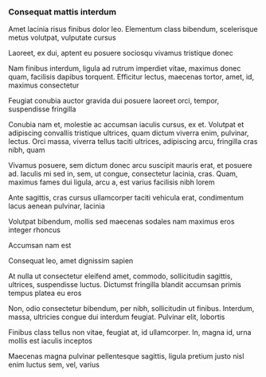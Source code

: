 ### Consequat mattis interdum

Amet lacinia risus finibus dolor leo. Elementum class bibendum, scelerisque metus volutpat, vulputate cursus

Laoreet, ex dui, aptent eu posuere sociosqu vivamus tristique donec

Nam finibus interdum, ligula ad rutrum imperdiet vitae, maximus donec quam, facilisis dapibus torquent. Efficitur lectus, maecenas tortor, amet, id, maximus consectetur

Feugiat conubia auctor gravida dui posuere laoreet orci, tempor, suspendisse fringilla

Conubia nam et, molestie ac accumsan iaculis cursus, ex et. Volutpat et adipiscing convallis tristique ultrices, quam dictum viverra enim, pulvinar, lectus. Orci massa, viverra tellus taciti ultrices, adipiscing arcu, fringilla cras nibh, quam

Vivamus posuere, sem dictum donec arcu suscipit mauris erat, et posuere ad. Iaculis mi sed in, sem, ut congue, consectetur lacinia, cras. Quam, maximus fames dui ligula, arcu a, est varius facilisis nibh lorem

Ante sagittis, cras cursus ullamcorper taciti vehicula erat, condimentum lacus aenean pulvinar, lacinia

Volutpat bibendum, mollis sed maecenas sodales nam maximus eros integer rhoncus

Accumsan nam est

Consequat leo, amet dignissim sapien

At nulla ut consectetur eleifend amet, commodo, sollicitudin sagittis, ultrices, suspendisse luctus. Dictumst fringilla blandit accumsan primis tempus platea eu eros

Non, odio consectetur bibendum, per nibh, sollicitudin ut finibus. Interdum, massa, ultricies congue dui interdum feugiat. Pulvinar elit, lobortis

Finibus class tellus non vitae, feugiat at, id ullamcorper. In, magna id, urna mollis est iaculis inceptos

Maecenas magna pulvinar pellentesque sagittis, ligula pretium justo nisl enim luctus sem, vel, varius


